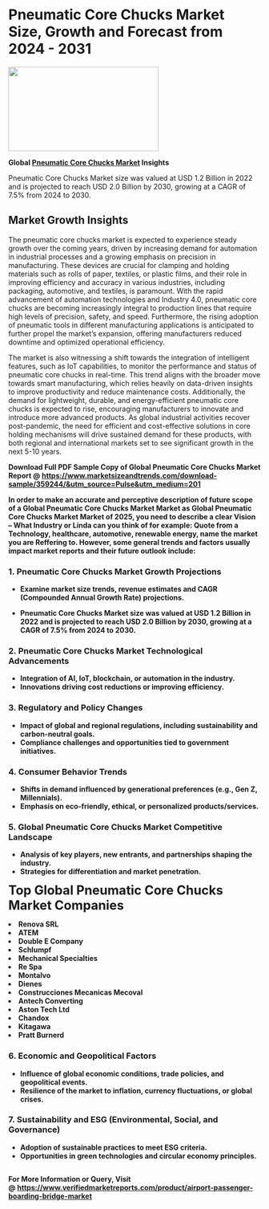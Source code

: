 <H1>Pneumatic Core Chucks Market Size, Growth and Forecast from 2024 - 2031</H1><img class="aligncenter size-medium wp-image-584254" src="https://thirdeyenews.in/wp-content/uploads/2024/09/Global-Market-Research-300x168.jpeg" alt="" width="300" height="168" /><p><strong>Global&nbsp;<a href="https://www.marketsizeandtrends.com/download-sample/359244/&amp;utm_source=Pulse&amp;utm_medium=201">Pneumatic Core Chucks Market</a> Insights</strong></p><p>Pneumatic Core Chucks Market size was valued at USD 1.2 Billion in 2022 and is projected to reach USD 2.0 Billion by 2030, growing at a CAGR of 7.5% from 2024 to 2030.</p><p><h2>Market Growth Insights</h2> <p>The pneumatic core chucks market is expected to experience steady growth over the coming years, driven by increasing demand for automation in industrial processes and a growing emphasis on precision in manufacturing. These devices are crucial for clamping and holding materials such as rolls of paper, textiles, or plastic films, and their role in improving efficiency and accuracy in various industries, including packaging, automotive, and textiles, is paramount. With the rapid advancement of automation technologies and Industry 4.0, pneumatic core chucks are becoming increasingly integral to production lines that require high levels of precision, safety, and speed. Furthermore, the rising adoption of pneumatic tools in different manufacturing applications is anticipated to further propel the market’s expansion, offering manufacturers reduced downtime and optimized operational efficiency.</p> <p><strong></strong></p> <p>The market is also witnessing a shift towards the integration of intelligent features, such as IoT capabilities, to monitor the performance and status of pneumatic core chucks in real-time. This trend aligns with the broader move towards smart manufacturing, which relies heavily on data-driven insights to improve productivity and reduce maintenance costs. Additionally, the demand for lightweight, durable, and energy-efficient pneumatic core chucks is expected to rise, encouraging manufacturers to innovate and introduce more advanced products. As global industrial activities recover post-pandemic, the need for efficient and cost-effective solutions in core holding mechanisms will drive sustained demand for these products, with both regional and international markets set to see significant growth in the next 5-10 years. <p><strong></p><p><span class=""><strong>Download Full PDF Sample Copy of Global Pneumatic Core Chucks Market Report</strong> @ <a href="https://www.marketsizeandtrends.com/download-sample/359244/&amp;utm_source=Pulse&amp;utm_medium=201" target="_blank">https://www.marketsizeandtrends.com/download-sample/359244/&amp;utm_source=Pulse&amp;utm_medium=201</a></span></p><p>In order to make an accurate and perceptive description of future scope of a Global&nbsp;Pneumatic Core Chucks Market Market as Global&nbsp;Pneumatic Core Chucks Market Market of 2025, you need to describe a clear Vision &ndash; What Industry or Linda can you think of for example: Quote from a Technology, healthcare, automotive, renewable energy, name the market you are Reffering to. However, some general trends and factors usually impact market reports and their future outlook include:</p><h3>1.&nbsp;<strong>Pneumatic Core Chucks Market Growth Projections</strong></h3><ul><li>Examine market size trends, revenue estimates and CAGR (Compounded Annual Growth Rate) projections.</li><li><p>Pneumatic Core Chucks Market size was valued at USD 1.2 Billion in 2022 and is projected to reach USD 2.0 Billion by 2030, growing at a CAGR of 7.5% from 2024 to 2030.</p></li></ul><h3>2.&nbsp;<strong>Pneumatic Core Chucks Market Technological Advancements</strong></h3><ul><li>Integration of AI, IoT, blockchain, or automation in the industry.</li><li>Innovations driving cost reductions or improving efficiency.</li></ul><h3>3.&nbsp;<strong>Regulatory and Policy Changes</strong></h3><ul><li>Impact of global and regional regulations, including sustainability and carbon-neutral goals.</li><li>Compliance challenges and opportunities tied to government initiatives.</li></ul><h3>4.&nbsp;<strong>Consumer Behavior Trends</strong></h3><ul><li>Shifts in demand influenced by generational preferences (e.g., Gen Z, Millennials).</li><li>Emphasis on eco-friendly, ethical, or personalized products/services.</li></ul><h3>5.&nbsp;<strong>Global Pneumatic Core Chucks Market Competitive Landscape</strong></h3><ul><li>Analysis of key players, new entrants, and partnerships shaping the industry.</li><li>Strategies for differentiation and market penetration.</li></ul><p data-pm-slice="1 1 []"><span style="color: inherit; font-family: inherit; font-size: 25px;">Top Global Pneumatic Core Chucks Market Companies</span></p><div class="" data-test-id=""><p><li>Renova SRL</li><li> ATEM</li><li> Double E Company</li><li> Schlumpf</li><li> Mechanical Specialties</li><li> Re Spa</li><li> Montalvo</li><li> Dienes</li><li> Construcciones Mecanicas Mecoval</li><li> Antech Converting</li><li> Aston Tech Ltd</li><li> Chandox</li><li> Kitagawa</li><li> Pratt Burnerd</li></p></div><h3>6.&nbsp;<strong>Economic and Geopolitical Factors</strong></h3><ul><li>Influence of global economic conditions, trade policies, and geopolitical events.</li><li>Resilience of the market to inflation, currency fluctuations, or global crises.</li></ul><h3>7.&nbsp;<strong>Sustainability and ESG (Environmental, Social, and Governance)</strong></h3><ul><li>Adoption of sustainable practices to meet ESG criteria.</li><li>Opportunities in green technologies and circular economy principles.</li></ul><h2><strong style="font-size: 14px;">For More Information or Query, Visit @&nbsp;</strong><a style="background-color: #ffffff; font-size: 14px;" href="https://www.marketsizeandtrends.com/report/pneumatic-core-chucks-market/" target="_blank">https://www.verifiedmarketreports.com/product/airport-passenger-boarding-bridge-market</a></h2>
